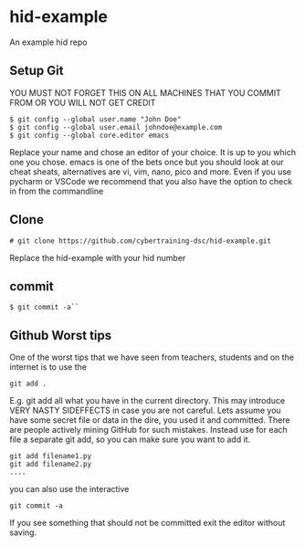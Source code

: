 # hid-example

An example hid repo

## Setup Git

YOU MUST NOT FORGET THIS ON ALL MACHINES THAT YOU COMMIT FROM OR YOU WILL NOT GET CREDIT

```
$ git config --global user.name "John Doe"
$ git config --global user.email johndoe@example.com
$ git config --global core.editor emacs
```

Replace your name and chose an editor of your choice. It is up to you which one you chose. emacs is one of the bets once but you should look at our cheat sheats, alternatives are vi, vim, nano, pico and more.
Even if you use pycharm or VSCode we recommend that you also have the option to check in from the commandline


## Clone

```
# git clone https://github.com/cybertraining-dsc/hid-example.git
```

Replace the hid-example with your hid number

## commit

```
$ git commit -a``
```

## Github Worst tips

One of the worst tips that we have seen from teachers, students and on the internet is to use the 

```
git add .
```

E.g. git add all what you have in the current directory. This may introduce VERY NASTY SIDEFFECTS in case you are not careful. Lets assume you have some secret file or data in the dire, you used it and committed. There are people actively mining GitHub for such mistakes. Instead use for each file a separate git add, so you can make sure you want to add it.

```
git add filename1.py
git add filename2.py
....
```

you can also use the interactive 

```
git commit -a
```

If you see something that should not be committed exit the editor without saving.

